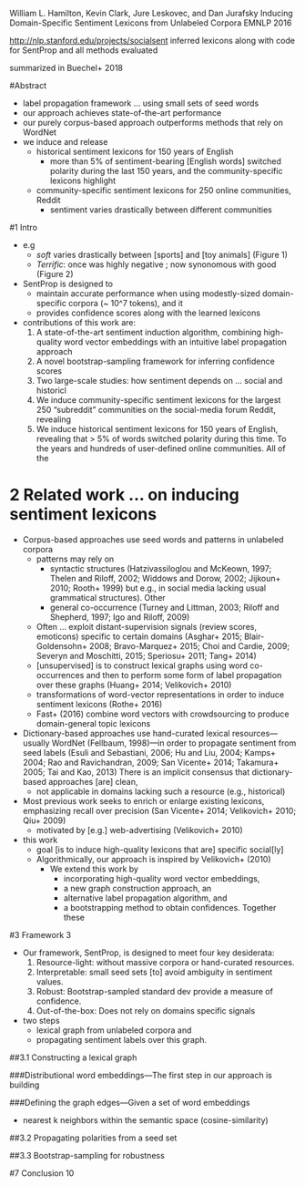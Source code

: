 William L. Hamilton, Kevin Clark, Jure Leskovec, and Dan Jurafsky
Inducing Domain-Specific Sentiment Lexicons from Unlabeled Corpora
EMNLP 2016

http://nlp.stanford.edu/projects/socialsent
inferred lexicons along with code for SentProp and all methods evaluated

summarized in Buechel+ 2018

#Abstract

* label propagation framework ... using small sets of seed words
* our approach achieves state-of-the-art performance
* our purely corpus-based approach outperforms methods that rely on WordNet
* we induce and release
  * historical sentiment lexicons for 150 years of English
    * more than 5% of sentiment-bearing [English words] switched polarity
      during the last 150 years, and the community-specific lexicons highlight
  * community-specific sentiment lexicons for 250 online communities, Reddit
    * sentiment varies drastically between different communities

#1 Intro

* e.g
  * _soft_ varies drastically between [sports] and [toy animals] (Figure 1)
  * _Terrific_: once was highly negative ; now synonomous with good (Figure 2)
* SentProp is designed to
  * maintain accurate performance when using modestly-sized domain-specific
    corpora (~ 10^7 tokens), and it
  * provides confidence scores along with the learned lexicons
* contributions of this work are:
  1. A state-of-the-art sentiment induction algorithm, combining high-quality
     word vector embeddings with an intuitive label propagation approach
  2. A novel bootstrap-sampling framework for inferring confidence scores
  3. Two large-scale studies: how sentiment depends on ... social and historicl
    1. We induce community-specific sentiment lexicons for the largest 250
       “subreddit” communities on the social-media forum Reddit, revealing
    2. We induce historical sentiment lexicons for 150 years of English,
       revealing that > 5% of words switched polarity during this time.  To the
       years and hundreds of user-defined online communities.  All of the

# 2 Related work ... on inducing sentiment lexicons

* Corpus-based approaches use seed words and patterns in unlabeled corpora
  * patterns may rely on
    * syntactic structures
      (Hatzivassiloglou and McKeown, 1997; Thelen and Riloff, 2002; Widdows and
      Dorow, 2002; Jijkoun+ 2010; Rooth+ 1999)
      but e.g., in social media lacking usual grammatical structures). Other
    * general co-occurrence
      (Turney and Littman, 2003; Riloff and Shepherd, 1997;
      Igo and Riloff, 2009)
  * Often ... exploit distant-supervision signals (review scores, emoticons)
    specific to certain domains
    (Asghar+ 2015; Blair-Goldensohn+ 2008; Bravo-Marquez+ 2015; Choi and
    Cardie, 2009; Severyn and Moschitti, 2015; Speriosu+ 2011; Tang+ 2014)
  * [unsupervised] is to construct lexical graphs using word co-occurrences and
    then to perform some form of label propagation over these graphs
    (Huang+ 2014; Velikovich+ 2010)
  * transformations of word-vector representations in order to induce
    sentiment lexicons (Rothe+ 2016)
  * Fast+ (2016) combine word vectors with crowdsourcing to produce
    domain-general topic lexicons
* Dictionary-based approaches use hand-curated lexical resources—usually
  WordNet (Fellbaum, 1998)—in order to propagate sentiment from seed labels
  (Esuli and Sebastiani, 2006; Hu and Liu, 2004; Kamps+ 2004; Rao and
  Ravichandran, 2009; San Vicente+ 2014; Takamura+ 2005; Tai and Kao, 2013)
  There is an implicit consensus that dictionary-based approaches [are] clean,
  * not applicable in domains lacking such a resource (e.g., historical)
* Most previous work seeks to enrich or enlarge existing lexicons, emphasizing
  recall over precision (San Vicente+ 2014; Velikovich+ 2010; Qiu+ 2009)
  * motivated by [e.g.] web-advertising (Velikovich+ 2010)
* this work
  * goal [is to induce high-quality lexicons that are] specific social[ly]
  * Algorithmically, our approach is inspired by Velikovich+ (2010)
    * We extend this work by
      * incorporating high-quality word vector embeddings,
      * a new graph construction approach, an
      * alternative label propagation algorithm, and
      * a bootstrapping method to obtain confidences. Together these

#3 Framework 3

* Our framework, SentProp, is designed to meet four key desiderata:
  1. Resource-light: without massive corpora or hand-curated resources.
  2. Interpretable: small seed sets [to] avoid ambiguity in sentiment values.
  3. Robust: Bootstrap-sampled standard dev provide a measure of confidence.  
  4. Out-of-the-box: Does not rely on domains specific signals
* two steps
  * lexical graph from unlabeled corpora and 
  * propagating sentiment labels over this graph.

##3.1 Constructing a lexical graph

###Distributional word embeddings—The first step in our approach is building

###Defining the graph edges—Given a set of word embeddings

* nearest k neighbors within the semantic space (cosine-similarity)

##3.2 Propagating polarities from a seed set

##3.3 Bootstrap-sampling for robustness

#7 Conclusion 10
